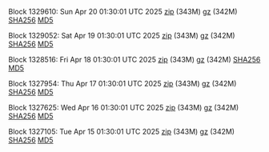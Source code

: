 Block 1329610: Sun Apr 20 01:30:01 UTC 2025 [zip](https://files.01coin.io/mainnet/2025-04-20/bootstrap.dat.zip) (343M) [gz](https://files.01coin.io/mainnet/2025-04-20/bootstrap.dat.tar.gz) (342M) [SHA256](https://files.01coin.io/mainnet/2025-04-20/sha256.txt) [MD5](https://files.01coin.io/mainnet/2025-04-20/md5.txt)

Block 1329052: Sat Apr 19 01:30:01 UTC 2025 [zip](https://files.01coin.io/mainnet/2025-04-19/bootstrap.dat.zip) (343M) [gz](https://files.01coin.io/mainnet/2025-04-19/bootstrap.dat.tar.gz) (342M) [SHA256](https://files.01coin.io/mainnet/2025-04-19/sha256.txt) [MD5](https://files.01coin.io/mainnet/2025-04-19/md5.txt)

Block 1328516: Fri Apr 18 01:30:01 UTC 2025 [zip](https://files.01coin.io/mainnet/2025-04-18/bootstrap.dat.zip) (343M) [gz](https://files.01coin.io/mainnet/2025-04-18/bootstrap.dat.tar.gz) (342M) [SHA256](https://files.01coin.io/mainnet/2025-04-18/sha256.txt) [MD5](https://files.01coin.io/mainnet/2025-04-18/md5.txt)

Block 1327954: Thu Apr 17 01:30:01 UTC 2025 [zip](https://files.01coin.io/mainnet/2025-04-17/bootstrap.dat.zip) (343M) [gz](https://files.01coin.io/mainnet/2025-04-17/bootstrap.dat.tar.gz) (342M) [SHA256](https://files.01coin.io/mainnet/2025-04-17/sha256.txt) [MD5](https://files.01coin.io/mainnet/2025-04-17/md5.txt)

Block 1327625: Wed Apr 16 01:30:01 UTC 2025 [zip](https://files.01coin.io/mainnet/2025-04-16/bootstrap.dat.zip) (343M) [gz](https://files.01coin.io/mainnet/2025-04-16/bootstrap.dat.tar.gz) (342M) [SHA256](https://files.01coin.io/mainnet/2025-04-16/sha256.txt) [MD5](https://files.01coin.io/mainnet/2025-04-16/md5.txt)

Block 1327105: Tue Apr 15 01:30:01 UTC 2025 [zip](https://files.01coin.io/mainnet/2025-04-15/bootstrap.dat.zip) (343M) [gz](https://files.01coin.io/mainnet/2025-04-15/bootstrap.dat.tar.gz) (342M) [SHA256](https://files.01coin.io/mainnet/2025-04-15/sha256.txt) [MD5](https://files.01coin.io/mainnet/2025-04-15/md5.txt)
